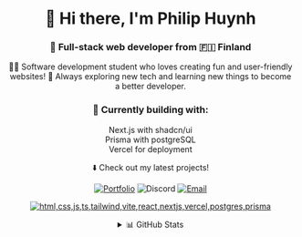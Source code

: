 <div align="center">

# 👋 Hi there, I'm Philip Huynh

### 🦊 Full-stack web developer from 🇫🇮 Finland

</div>

<div align="center">

👨‍💻 Software development student who loves creating fun and user-friendly websites! 🚀 Always exploring new tech and learning new things to become a better developer.

### 🔨 Currently building with:

Next.js with shadcn/ui<br>
Prisma with postgreSQL<br>
Vercel for deployment

⬇️ Check out my latest projects!

</div>

<div align="center">

[![Portfolio](https://img.shields.io/badge/Portfolio-000000?style=for-the-badge&logo=firefox)](https://wolfey.uk/)
![Discord](https://img.shields.io/badge/woolfey-7289DA?style=for-the-badge&logo=Discord&logoColor=white)
[![Email](https://img.shields.io/badge/Email-D44638?style=for-the-badge&logo=gmail&logoColor=white)](mailto:wolfey.bus@gmail.com)

</div>

<div align="center">

[![html,css,js,ts,tailwind,vite,react,nextjs,vercel,postgres,prisma](https://skillicons.dev/icons?i=html,css,js,ts,tailwind,vite,react,nextjs,vercel,postgres,prisma&perline=6)](https://skillicons.dev)

</div>

<div align="center">

<details>
<summary>📊 GitHub Stats</summary>
<table>
<tr>
<td>

![WoIfey's Stats](https://github-readme-stats.vercel.app/api?username=WoIfey&theme=slateorange&show_icons=true&hide_border=true&count_private=true)

</td>
<td>

![WoIfey's Streak](https://github-readme-streak-stats.herokuapp.com/?user=WoIfey&theme=slateorange&hide_border=true)

</td>
</tr>
</table>
<table>
<tr>
<td>

![WoIfey's Top Languages](https://github-readme-stats.vercel.app/api/top-langs/?username=WoIfey&theme=slateorange&show_icons=true&hide_border=true&layout=compact)

</td>
<td>
<img src="https://widgetbite.com/stats/WoIfey" alt="Visitors" />
</td>
</tr>
</table>
</details>

</div>
